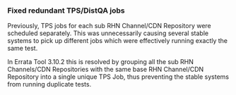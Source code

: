 ### Fixed redundant TPS/DistQA jobs

Previously, TPS jobs for each sub RHN Channel/CDN Repository were scheduled
separately. This was unnecessarily causing several stable systems to pick up
different jobs which were effectively running exactly the same test.

In Errata Tool 3.10.2 this is resolved by grouping all the sub RHN
Channels/CDN Repositories with the same base RHN Channel/CDN Repository into a
single unique TPS Job, thus preventing the stable systems from running duplicate
tests.
